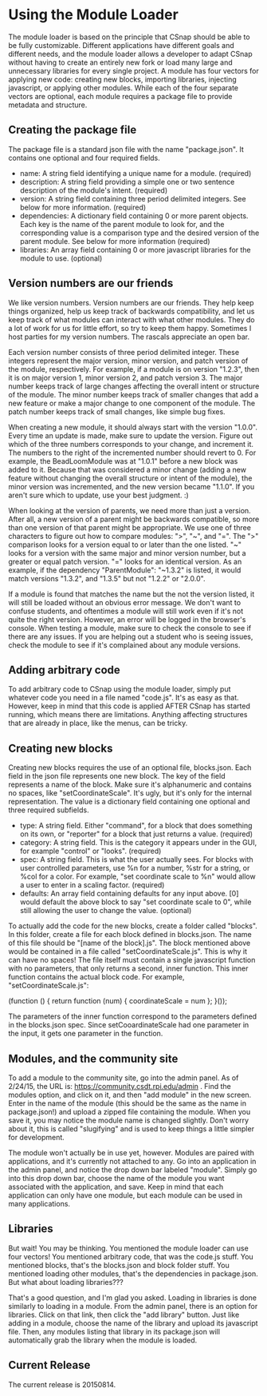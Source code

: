 Using the Module Loader
==============

The module loader is based on the principle that CSnap should be able to
be fully customizable. Different applications have different goals and
different needs, and the module loader allows a developer to adapt CSnap
without having to create an entirely new fork or load many large and unnecessary
libraries for every single project. A module has four vectors
for applying new code: creating new blocks, importing libraries, injecting
javascript, or applying other modules. While each of the four separate
vectors are optional, each module requires a package file to provide metadata
and structure.

Creating the package file
--------------

The package file is a standard json file with the name "package.json". It
contains one optional and four required fields.

- name: A string field identifying a unique name for a module. (required)
- description: A string field providing a simple one or two sentence
description of the module's intent. (required)
- version: A string field containing three period delimited integers.
See below for more information. (required)
- dependencies: A dictionary field containing 0 or more parent objects.
Each key is the name of the parent module to look for, and the corresponding
value is a comparison type and the desired version of the parent module. See below for more information (required)
- libraries: An array field containing 0 or more javascript libraries for
the module to use. (optional)

Version numbers are our friends
--------------

We like version numbers. Version numbers are our friends. They help keep
things organized, help us keep track of backwards compatibility, and let us
keep track of what modules can interact with what other modules. They do a
lot of work for us for little effort, so try to keep them happy. Sometimes
I host parties for my version numbers. The rascals appreciate an open bar.

Each version number consists of three period delimited integer. These integers
represent the major version, minor version, and patch version of the 
module, respectively. For example, if a module is on version "1.2.3", then
it is on major version 1, minor version 2, and patch version 3. The major
number keeps track of large changes affecting the overall intent or structure
of the module. The minor number keeps track of smaller changes that add a
new feature or make a major change to one component of the module. The patch
number keeps track of small changes, like simple bug fixes.

When creating a new module, it should always start with the version "1.0.0".
Every time an update is made, make sure to update the version. Figure out
which of the three numbers corresponds to your change, and increment it. The
numbers to the right of the incremented number should revert to 0. For example,
the BeadLoomModule was at "1.0.1" before a new block was added to it. Because that
was considered a minor change (adding a new feature without changing the overall
structure or intent of the module), the minor version was incremented, and the
new version became "1.1.0". If you aren't sure which to update, use your best judgment. :)

When looking at the version of parents, we need more than just a version. After all,
a new version of a parent might be backwards compatible, so more than one version of
that parent might be appropriate. We use one of three characters to figure out how
to compare modules: ">", "~", and "=". The ">" comparison looks for a version equal
to or later than the one listed. "~" looks for a version
with the same major and minor version number, but a greater or equal patch version.
"=" looks for an identical version. As an example, if the dependency "ParentModule": "~1.3.2"
is listed, it would match versions "1.3.2", and "1.3.5" but not "1.2.2" or "2.0.0".

If a module is found that matches the name but the not the version listed, it will
still be loaded without an obvious error message. We don't want to confuse students,
and oftentimes a module will still work even if it's not quite the right version.
However, an error will be logged in the browser's console. When testing a module,
make sure to check the console to see if there are any issues. If you are helping
out a student who is seeing issues, check the module to see if it's complained about
any module versions.

Adding arbitrary code
--------------

To add arbitrary code to CSnap using the module loader, simply put whatever code
you need in a file named "code.js". It's as easy as that. However, keep in mind that
this code is applied AFTER CSnap has started running, which means there are limitations.
Anything affecting structures that are already in place, like the menus, can be tricky.

Creating new blocks
--------------

Creating new blocks requires the use of an optional file, blocks.json. Each field in the 
json file represents one new block. The key of the field represents a name of the block.
Make sure it's alphanumeric and contains no spaces, like "setCoordinateScale". It's ugly, 
but it's only for the internal representation. The value is a dictionary field containing
one optional and three required subfields.

- type: A string field. Either "command", for a block that does something on its own, or "reporter" for
a block that just returns a value. (required)
- category: A string field. This is the category it appears under in the GUI, for example
"control" or "looks". (required)
- spec: A string field. This is what the user actually sees. For blocks with user controlled
parameters, use %n for a number, %str for a string, or %col for a color. For example,
 "set coordinate scale to %n" would allow a user to enter in a scaling factor. (required) 
- defaults: An array field containing defaults for any input above. [0] would default the
above block to say "set coordinate scale to 0", while still allowing the user to change the value. (optional)

To actually add the code for the new blocks, create a folder called "blocks". 
In this folder, create a file for each block defined in blocks.json. The name
of this file should be "[name of the block].js". The block mentioned above would
be contained in a file called "setCoordinateScale.js". This is why it can have
no spaces! The file itself must contain a single javascript function with no
parameters, that only returns a second, inner function. This inner function
contains the actual block code. For example, "setCoordinateScale.js":

   (function () {
      return function (num) {
         coordinateScale = num
      };
   }());

The parameters of the inner function correspond to the parameters defined in
the blocks.json spec. Since setCooardinateScale had one parameter in the input,
it gets one parameter in the function.

Modules, and the community site
--------------

To add a module to the community site, go into the admin panel. As of 2/24/15, the
URL is: https://community.csdt.rpi.edu/admin . Find the modules option, and click
on it, and then "add module" in the new screen. Enter in the name of the module (this should
be the same as the name in package.json!) and upload a zipped file containing the module. When you save it,
you may notice the module name is changed slightly. Don't worry about it, this is
called "slugifying" and is used to keep things a little simpler for development.

The module won't actually be in use yet, however. Modules are paired with applications,
and it's currently not attached to any. Go into an application in the admin panel, and
notice the drop down bar labeled "module". Simply go into this drop down bar, choose
the name of the module you want associated with the application, and save. Keep in mind
that each application can only have one module, but each module can be used in many
applications.

Libraries
--------------

But wait! You may be thinking. You mentioned the module loader can use four vectors!
You mentioned arbitrary code, that was the code.js stuff. You mentioned blocks, that's
the blocks.json and block folder stuff. You mentioned loading other modules, that's
the dependencies in package.json. But what about loading libraries???

That's a good question, and I'm glad you asked. Loading in libraries is done similarly
to loading in a module. From the admin panel, there is an option for libraries. Click
on that link, then click the "add library" button. Just like adding in a module, choose
the name of the library and upload its javascript file. Then, any modules listing that
library in its package.json will automatically grab the library when the module is
loaded.

Current Release
--------------
The current release is 20150814.
